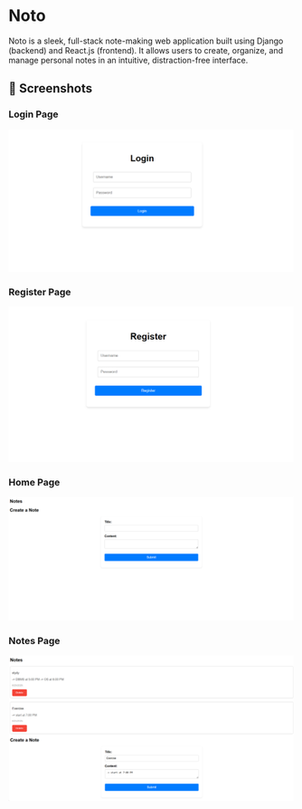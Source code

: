 # Noto
Noto is a sleek, full-stack note-making web application built using Django (backend) and React.js (frontend). It allows users to create, organize, and manage personal notes in an intuitive, distraction-free interface. 

## 📸 Screenshots

### Login Page
![image alt](https://github.com/Rohitkumar367/Noto/blob/a89362d8a05f9367cc6ef74d0cf763594101b464/login.png)

### Register Page
![Register alt](https://github.com/Rohitkumar367/Noto/blob/f8238d919bed4cd9e5e43924321ab32a4363aadf/register.png)

### Home Page
![Home alt](https://github.com/Rohitkumar367/Noto/blob/aa23f6407e7e3afaa6aef01cd13a45ce344012c4/home.png)

### Notes Page
![Notes alt](https://github.com/Rohitkumar367/Noto/blob/b18c1695aa745516ded694cfbaaf18acaf4e5aeb/notes.png)

